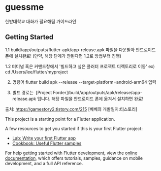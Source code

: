 # guessme

한밭대학교 대화가 필요해팀 가이드라인

## Getting Started

1.1 build/app/outputs/flutter-apk/app-release.apk 파일을 다운받아 안드로이드 폰에 설치완료! (만약, 해당 단계가 안된다면 1.2로 방법부터 진행)

1.2 터미널 혹은 커맨드창에서 '빌드하고 싶은 플러터 프로젝트 디렉토리로 이동'
ex) cd /Users/lee/flutter/myproject
 

2. 명령어 flutter build apk --release --target-platform=android-arm64 입력
 

3. 빌드 경로는  [Project Forder]/build/app/outputs/apk/release/app-release.apk 입니다. 해당 파일을 안드로이드 폰에 옮겨서 설치하면 완료!


출처: https://gamestory2.tistory.com/215 [베베의 개발일지:티스토리]


This project is a starting point for a Flutter application.

A few resources to get you started if this is your first Flutter project:

- [Lab: Write your first Flutter app](https://docs.flutter.dev/get-started/codelab)
- [Cookbook: Useful Flutter samples](https://docs.flutter.dev/cookbook)

For help getting started with Flutter development, view the
[online documentation](https://docs.flutter.dev/), which offers tutorials,
samples, guidance on mobile development, and a full API reference.
